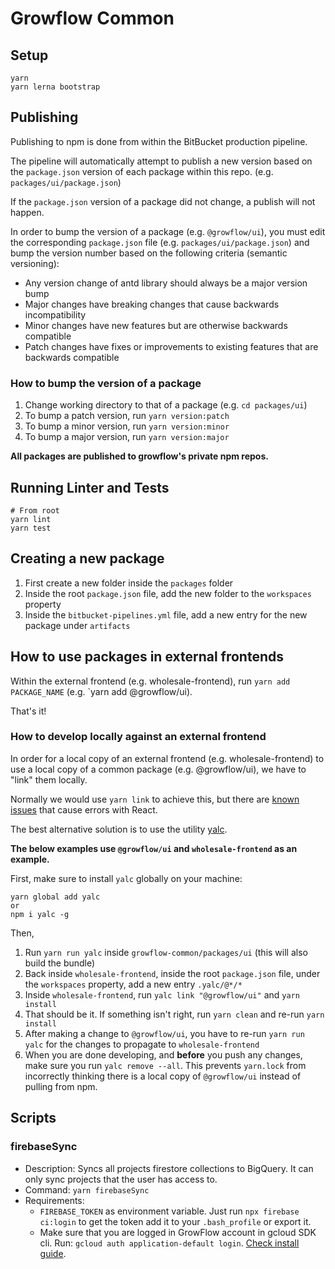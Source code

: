 # Growflow Common

## Setup

```
yarn
yarn lerna bootstrap
```

## Publishing

Publishing to npm is done from within the BitBucket production pipeline.

The pipeline will automatically attempt to publish a new version based on the `package.json` version of each package within this repo. (e.g. `packages/ui/package.json`)

If the `package.json` version of a package did not change, a publish will not happen.

In order to bump the version of a package (e.g. `@growflow/ui`), you must edit the corresponding `package.json` file (e.g. `packages/ui/package.json`) and bump the version number based on the following criteria (semantic versioning):

- Any version change of antd library should always be a major version bump
- Major changes have breaking changes that cause backwards incompatibility
- Minor changes have new features but are otherwise backwards compatible
- Patch changes have fixes or improvements to existing features that are backwards compatible

### How to bump the version of a package

1. Change working directory to that of a package (e.g. `cd packages/ui`)
2. To bump a patch version, run `yarn version:patch`
3. To bump a minor version, run `yarn version:minor`
4. To bump a major version, run `yarn version:major`

**All packages are published to growflow's private npm repos.**

## Running Linter and Tests

```
# From root
yarn lint
yarn test
```

## Creating a new package

1. First create a new folder inside the `packages` folder
2. Inside the root `package.json` file, add the new folder to the `workspaces` property
3. Inside the `bitbucket-pipelines.yml` file, add a new entry for the new package under `artifacts`

## How to use packages in external frontends

Within the external frontend (e.g. wholesale-frontend), run `yarn add PACKAGE_NAME` (e.g. `yarn add @growflow/ui).

That's it!

### How to develop locally against an external frontend

In order for a local copy of an external frontend (e.g. wholesale-frontend) to use a local copy of a common package (e.g. @growflow/ui), we have to "link" them locally.

Normally we would use `yarn link` to achieve this, but there are [known issues](https://github.com/facebook/react/issues/14257) that cause errors with React.

The best alternative solution is to use the utility [yalc](https://github.com/whitecolor/yalc).

**The below examples use `@growflow/ui` and `wholesale-frontend` as an example.**

First, make sure to install `yalc` globally on your machine:

```
yarn global add yalc
or
npm i yalc -g
```

Then,

1. Run `yarn run yalc` inside `growflow-common/packages/ui` (this will also build the bundle)
1. Back inside `wholesale-frontend`, inside the root `package.json` file, under the `workspaces` property, add a new entry `.yalc/@*/*`
1. Inside `wholesale-frontend`, run `yalc link "@growflow/ui"` and `yarn install`
1. That should be it. If something isn't right, run `yarn clean` and re-run `yarn install`
1. After making a change to `@growflow/ui`, you have to re-run `yarn run yalc` for the changes to propagate to `wholesale-frontend`
1. When you are done developing, and **before** you push any changes, make sure you run `yalc remove --all`. This prevents `yarn.lock` from incorrectly thinking there is a local copy of `@growflow/ui` instead of pulling from npm.

## Scripts

### firebaseSync

- Description: Syncs all projects firestore collections to BigQuery. It can only sync projects that the user has access to.
- Command: `yarn firebaseSync`
- Requirements:
  - `FIREBASE_TOKEN` as environment variable. Just run `npx firebase ci:login` to get the token add it to your `.bash_profile` or export it.
  - Make sure that you are logged in GrowFlow account in gcloud SDK cli. Run: `gcloud auth application-default login`. [Check install guide](https://cloud.google.com/sdk/docs/downloads-interactive).
